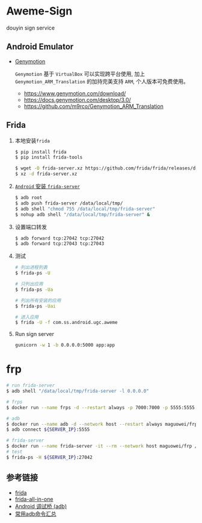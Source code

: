 # Aweme-Sign

douyin sign service

## Android Emulator

- [Genymotion](https://www.genymotion.com/)

    `Genymotion` 基于 `VirtualBox` 可以实现跨平台使用, 加上 `Genymotion_ARM_Translation` 的加持完美支持 `ARM`, 个人版本可免费使用。
    
    - https://www.genymotion.com/download/
    - https://docs.genymotion.com/desktop/3.0/
    - https://github.com/m9rco/Genymotion_ARM_Translation

## Frida

1. 本地安装`frida`

    ```bash
    $ pip install frida
    $ pip install frida-tools
    
    $ wget -O frida-server.xz https://github.com/frida/frida/releases/download/12.8.13/frida-server-12.8.13-android-x86.xz
    $ xz -d frida-server.xz
    ```

2. [`Android` 安装 `frida-server`](https://frida.re/docs/android/)
    
    ```bash
    $ adb root
    $ adb push frida-server /data/local/tmp/
    $ adb shell "chmod 755 /data/local/tmp/frida-server"
    $ nohup adb shell "/data/local/tmp/frida-server" &
    ```
3. 设置端口转发
    ```bash
    $ adb forward tcp:27042 tcp:27042
    $ adb forward tcp:27043 tcp:27043
    ```

4. 测试
    ```bash
    # 列出进程列表
    $ frida-ps -U

    # 只列出应用
    $ frida-ps -Ua

    # 列出所有安装的应用
    $ frida-ps -Uai

    # 进入应用
    $ frida -U -f com.ss.android.ugc.aweme
    ```
5. Run sign server
    ```bash
    gunicorn -w 1 -b 0.0.0.0:5000 app:app
    ```
   
# frp

```bash
# run frida-server
$ adb shell "/data/local/tmp/frida-server -l 0.0.0.0"

# frps
$ docker run --name frps -d --restart always -p 7000:7000 -p 5555:5555 -p 27042:27042 maguowei/frp

# adb
$ docker run --name adb -d --network host --restart always maguowei/frp /frp/frpc tcp -n adb --server_addr ${SERVER_IP}:7000 --local_ip 192.168.56.103 --local_port 5555 --remote_port 5555
$ adb connect ${SERVER_IP}:5555

# frida-server
$ docker run --name frida-server -it --rm --network host maguowei/frp /frp/frpc tcp -n frida-server --server_addr ${SERVER_IP}:7000 --local_ip 192.168.56.103 --local_port 27042 --remote_port 27042
# test
$ frida-ps -H ${SERVER_IP}:27042
```

## 参考链接

- [frida](https://github.com/frida/frida)
- [frida-all-in-one](https://github.com/hookmaster/frida-all-in-one)
- [Android 调试桥 (adb)](https://developer.android.com/studio/command-line/adb)
- [常用adb命令汇总](http://mumu.163.com/help/func/20190129/30131_797867.html)
